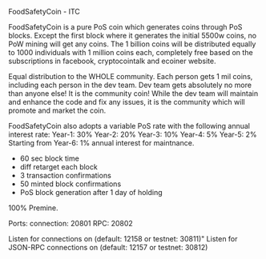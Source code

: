 FoodSafetyCoin - ITC

FoodSafetyCoin is a pure PoS coin which generates coins through PoS blocks. Except the first block where it generates the initial  5500w coins, no PoW mining will get any coins. The 1 billion coins will be distributed equally to 1000 individuals with 1 million coins each, completely free based on the subscriptions in facebook, cryptocointalk and ecoiner website. 

Equal distribution to the WHOLE community. Each person gets 1 mil coins, including each person in the dev team. Dev team gets absolutely no more than anyone else! It is the community coin! While the dev team will maintain and enhance the code and fix any issues, it is the community which will promote and market the coin.  

FoodSafetyCoin also adopts a variable PoS rate with the following annual interest rate:
Year-1: 30%
Year-2: 20%
Year-3: 10%
Year-4: 5%
Year-5: 2%
Starting from Year-6: 1% annual interest for maintnance. 

- 60 sec block time
- diff retarget each block
- 3 transaction confirmations
- 50 minted block confirmations
- PoS block generation after 1 day of holding

100% Premine.

Ports:
connection:	20801
RPC:			20802

Listen for connections on <port> (default: 12158 or testnet: 30811)"
Listen for JSON-RPC connections on <port> (default: 12157 or testnet: 30812)